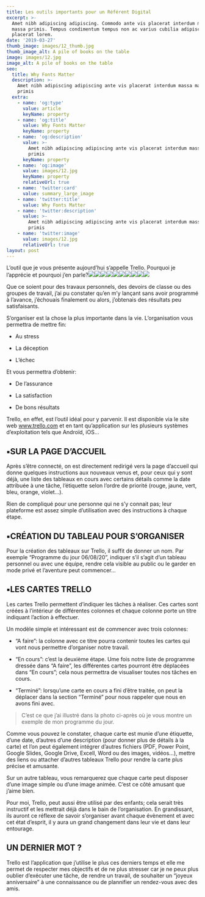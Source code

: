 ```yaml
---
title: Les outils importants pour un Référent Digital
excerpt: >-
  Amet nibh adipiscing adipiscing. Commodo ante vis placerat interdum massa
  massa primis. Tempus condimentum tempus non ac varius cubilia adipiscing
  placerat lorem.
date: '2019-03-27'
thumb_image: images/12_thumb.jpg
thumb_image_alt: A pile of books on the table
image: images/12.jpg
image_alt: A pile of books on the table
seo:
  title: Why Fonts Matter
  description: >-
    Amet nibh adipiscing adipiscing ante vis placerat interdum massa massa
    primis
  extra:
    - name: 'og:type'
      value: article
      keyName: property
    - name: 'og:title'
      value: Why Fonts Matter
      keyName: property
    - name: 'og:description'
      value: >-
        Amet nibh adipiscing adipiscing ante vis placerat interdum massa massa
        primis
      keyName: property
    - name: 'og:image'
      value: images/12.jpg
      keyName: property
      relativeUrl: true
    - name: 'twitter:card'
      value: summary_large_image
    - name: 'twitter:title'
      value: Why Fonts Matter
    - name: 'twitter:description'
      value: >-
        Amet nibh adipiscing adipiscing ante vis placerat interdum massa massa
        primis
    - name: 'twitter:image'
      value: images/12.jpg
      relativeUrl: true
layout: post
---
```

L’outil que je vous présente aujourd’hui s’appelle Trello. Pourquoi je l’apprécie et pourquoi j’en parle?![](https://miro.medium.com/max/17/1\*3yncnNF7vS0iQYSLRuHOMQ.jpeg?q=20)![](https://miro.medium.com/max/700/1\*3yncnNF7vS0iQYSLRuHOMQ.jpeg)![](https://miro.medium.com/max/17/1\*RgVWcmBYmCjMl7cgKomP3A.jpeg?q=20)![](https://miro.medium.com/max/700/1\*RgVWcmBYmCjMl7cgKomP3A.jpeg)![](https://miro.medium.com/max/30/1\*mUHjIgavDzLDzFrcGSLNAQ.jpeg?q=20)![](https://miro.medium.com/max/700/1\*mUHjIgavDzLDzFrcGSLNAQ.jpeg)![](https://miro.medium.com/max/17/1\*Jdxnhy-7QyjKJqYjeji5IQ.jpeg?q=20)![](https://miro.medium.com/max/700/1\*Jdxnhy-7QyjKJqYjeji5IQ.jpeg)![](https://miro.medium.com/max/30/1\*ZqLfY1ODmx9gcZIBRQHUAQ.jpeg?q=20)![](https://miro.medium.com/max/700/1\*ZqLfY1ODmx9gcZIBRQHUAQ.jpeg)



Que
 ce soient pour des travaux personnels, des devoirs de classe ou des 
groupes de travail, j’ai pu constater qu’en m’y lançant sans avoir 
programmé à l’avance, j’échouais finalement ou alors, j’obtenais des 
résultats peu satisfaisants.

S’organiser est la chose la plus importante dans la vie. L’organisation vous permettra de mettre fin:

*   Au stress

*   La déception

*   L’échec

Et vous permettra d’obtenir:

*   De l’assurance

*   La satisfaction

*   De bons résultats

Trello, en effet, est l’outil idéal
 pour y parvenir. Il est disponible via le site web www.trello.com et en
 tant qu’application sur les plusieurs systèmes d’exploitation tels que 
Androïd, iOS…

## ▪︎SUR LA PAGE D’ACCUEIL

Après
 s’être connecté, on est directement redirigé vers la page d’accueil qui
 donne quelques instructions aux nouveaux venus et, pour ceux qui y sont
 déjà, une liste des tableaux en cours avec certains détails comme la 
date attribuée à une tâche, l’étiquette selon l’ordre de priorité 
(rouge, jaune, vert, bleu, orange, violet…).

Rien
 de compliqué pour une personne qui ne s’y connait pas; leur plateforme 
est assez simple d’utilisation avec des instructions à chaque étape.

## ▪︎CRÉATION DU TABLEAU POUR S’ORGANISER

Pour
 la création des tableaux sur Trello, il suffit de donner un nom. Par 
exemple “Programme du jour 06/08/20”, indiquer s’il s’agit d’un tableau 
personnel ou avec une équipe, rendre cela visible au public ou le garder
 en mode privé et l’aventure peut commencer…

## ▪︎LES CARTES TRELLO

Les
 cartes Trello permettent d’indiquer les tâches à réaliser. Ces cartes 
sont créées à l’intérieur de différentes colonnes et chaque colonne 
porte un titre indiquant l’action à effectuer.

Un modèle simple et intéressant est de commencer avec trois colonnes:

*   “A faire”: la colonne avec ce titre pourra contenir toutes les cartes qui vont nous permettre d’organiser notre travail.

*   “En
     cours”: c’est la deuxième étape. Ume fois notre liste de programme 
    dressée dans “A faire”, les différentes cartes pourront être déplacées 
    dans “En cours”; cela nous permettra de visualiser toutes nos tâches en 
    cours.

*   “Terminé”:
     lorsqu’une carte en cours a fini d’être traitée, on peut la déplacer 
    dans la section “Terminé” pour nous rappeler que nous en avons fini 
    avec.

> C’est ce que j’ai illustré dans la photo ci-après où je vous montre un exemple de mon programme du jour.

Comme
 vous pouvez le constater, chaque carte est munie d’une étiquette, d’une
 date, d’autres d’une description (pour donner plus de détails à la 
carte) et l’on peut également intégrer d’autres fichiers (PDF, Power 
Point, Google Slides, Google Drive, Excell, Word ou des images, 
vidéos…), mettre des liens ou attacher d’autres tableaux Trello pour 
rendre la carte plus précise et amusante.

Sur
 un autre tableau, vous remarquerez que chaque carte peut disposer d’une
 image simple ou d’une image animée. C’est ce côté amusant que j’aime 
bien.

Pour
 moi, Trello, peut aussi être utilisé par des enfants; cela serait très 
instructif et les mettrait déjà dans le bain de l’organisation. En 
grandissant, ils auront ce réflexe de savoir s’organiser avant chaque 
évènement et avec cet état d’esprit, il y aura un grand changement dans 
leur vie et dans leur entourage.

## UN DERNIER MOT ?

Trello
 est l’application que j’utilise le plus ces derniers temps et elle me 
permet de respecter mes objectifs et de ne plus stresser car je ne peux 
plus oublier d’exécuter une tâche, de rendre un travail, de souhaiter un
 “joyeux anniversaire” à une connaissance ou de plannifier un 
rendez-vous avec des amis.
